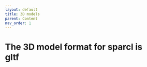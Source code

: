 ```yaml
---
layout: default
title: 3D models
parent: Content
nav_order: 1
---
```


# The 3D model format for sparcl is gltf
